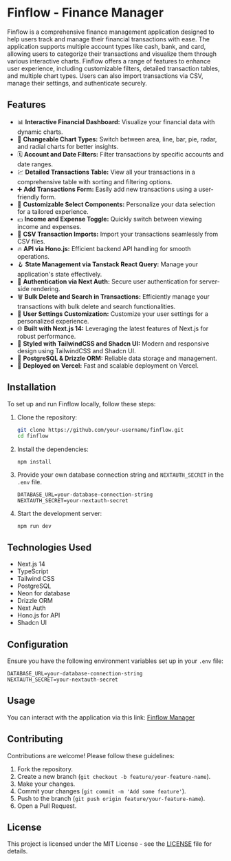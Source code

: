 # Finflow - Finance Manager

Finflow is a comprehensive finance management application designed to help users track and manage their financial transactions with ease. The application supports multiple account types like cash, bank, and card, allowing users to categorize their transactions and visualize them through various interactive charts. Finflow offers a range of features to enhance user experience, including customizable filters, detailed transaction tables, and multiple chart types. Users can also import transactions via CSV, manage their settings, and authenticate securely.

## Features

- 📊 **Interactive Financial Dashboard:** Visualize your financial data with dynamic charts.
- 🔁 **Changeable Chart Types:** Switch between area, line, bar, pie, radar, and radial charts for better insights.
- 🗓 **Account and Date Filters:** Filter transactions by specific accounts and date ranges.
- 💹 **Detailed Transactions Table:** View all your transactions in a comprehensive table with sorting and filtering options.
- ➕ **Add Transactions Form:** Easily add new transactions using a user-friendly form.
- 🧩 **Customizable Select Components:** Personalize your data selection for a tailored experience.
- 💵 **Income and Expense Toggle:** Quickly switch between viewing income and expenses.
- 🔄 **CSV Transaction Imports:** Import your transactions seamlessly from CSV files.
- 🔥 **API via Hono.js:** Efficient backend API handling for smooth operations.
- 🪝 **State Management via Tanstack React Query:** Manage your application's state effectively.
- 🔐 **Authentication via Next Auth:** Secure user authentication for server-side rendering.
- 🗑 **Bulk Delete and Search in Transactions:** Efficiently manage your transactions with bulk delete and search functionalities.
- 👤 **User Settings Customization:** Customize your user settings for a personalized experience.
- 🌐 **Built with Next.js 14:** Leveraging the latest features of Next.js for robust performance.
- 🎨 **Styled with TailwindCSS and Shadcn UI:** Modern and responsive design using TailwindCSS and Shadcn UI.
- 💾 **PostgreSQL & Drizzle ORM:** Reliable data storage and management.
- 🚀 **Deployed on Vercel:** Fast and scalable deployment on Vercel.

## Installation

To set up and run Finflow locally, follow these steps:

1. Clone the repository:

   ```bash
   git clone https://github.com/your-username/finflow.git
   cd finflow
   ```

2. Install the dependencies:

   ```
   npm install
   ```

3. Provide your own database connection string and `NEXTAUTH_SECRET` in the `.env` file.

   ```env
   DATABASE_URL=your-database-connection-string
   NEXTAUTH_SECRET=your-nextauth-secret
   ```

4. Start the development server:
   ```
   npm run dev
   ```

## Technologies Used

- Next.js 14
- TypeScript
- Tailwind CSS
- PostgreSQL
- Neon for database
- Drizzle ORM
- Next Auth
- Hono.js for API
- Shadcn UI

## Configuration

Ensure you have the following environment variables set up in your `.env` file:

```env
DATABASE_URL=your-database-connection-string
NEXTAUTH_SECRET=your-nextauth-secret
```

## Usage

You can interact with the application via this link: [Finflow Manager](https://finflow-manager.vercel.app)

## Contributing

Contributions are welcome! Please follow these guidelines:

1. Fork the repository.
2. Create a new branch (`git checkout -b feature/your-feature-name`).
3. Make your changes.
4. Commit your changes (`git commit -m 'Add some feature'`).
5. Push to the branch (`git push origin feature/your-feature-name`).
6. Open a Pull Request.

## License

This project is licensed under the MIT License - see the [LICENSE](LICENSE) file for details.
